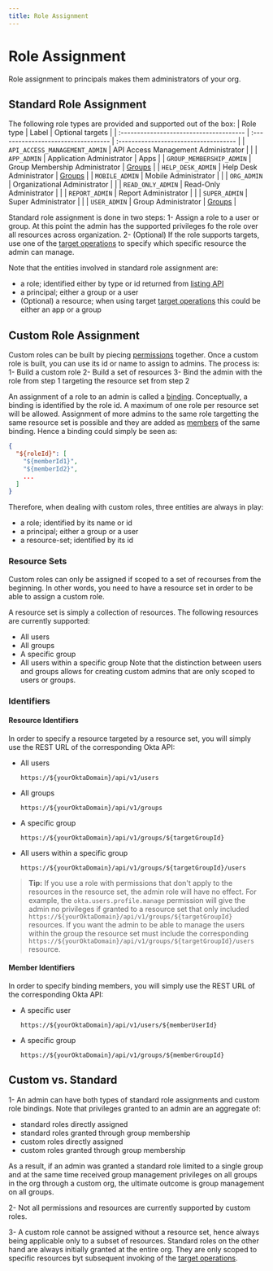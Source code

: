 ```yaml
---
title: Role Assignment
---
```

<ApiLifecycle access="beta" />

# Role Assignment
Role assignment to principals makes them administrators of your org.

## Standard Role Assignment
The following role types are provided and supported out of the box:
| Role type                               | Label                               | Optional targets                      |
| :-------------------------------------- | :---------------------------------- | :------------------------------------ |
| `API_ACCESS_MANAGEMENT_ADMIN`           | API Access Management Administrator |                                       |
| `APP_ADMIN`                             | Application Administrator           | Apps                                  |
| `GROUP_MEMBERSHIP_ADMIN`                | Group Membership Administrator      | [Groups](/docs/reference/api/groups/) |
| `HELP_DESK_ADMIN`                       | Help Desk Administrator             | [Groups](/docs/reference/api/groups/) |
| `MOBILE_ADMIN`                          | Mobile Administrator                |                                       |
| `ORG_ADMIN`                             | Organizational Administrator        |                                       |
| `READ_ONLY_ADMIN`                       | Read-Only Administrator             |                                       |
| `REPORT_ADMIN`                          | Report Administrator                |                                       |
| `SUPER_ADMIN`                           | Super Administrator                 |                                       |
| `USER_ADMIN`                            | Group Administrator                 | [Groups](/docs/reference/api/groups/) |

Standard role assignment is done in two steps:
1- Assign a role to a user or group. At this point the admin has the supported privileges fo the role over all resources across organization.
2- (Optional) If the role supports targets, use one of the [target operations](/docs/reference/api/roles/#role-target-operations) to specify which specific resource the admin can manage.

Note that the entities involved in standard role assignment are:
* a role; identified either by type or id returned from [listing API](/docs/reference/api/roles/#list-roles)
* a principal; either a group or a user
* (Optional) a resource; when using target [target operations](/docs/reference/api/roles/#role-target-operations) this could be either an app or a group

## Custom Role Assignment
Custom roles can be built by piecing [permissions](/docs/reference/api/roles/#permission-types) together. Once a custom role is built, you can use its id or name to assign to admins. The process is:
1- Build a custom role
2- Build a set of resources
3- Bind the admin with the role from step 1 targeting the resource set from step 2

An assignment of a role to an admin is called a [binding](/docs/reference/api/roles/#binding-object). Conceptually, a binding is identified by the role id. A maximum of one role per resource set will be allowed. Assignment of more admins to the same role targetting the same resource set is possible and they are added as [members]((/docs/reference/api/roles/#member-object)) of the same binding. Hence a binding could simply be seen as:
```json
{
  "${roleId}": [
    "${memberId1}",
    "${memberId2}",
    ...
  ]
}
```

Therefore, when dealing with custom roles, three entities are always in play:
* a role; identified by its name or id
* a principal; either a group or a user
* a resource-set; identified by its id

### Resource Sets
Custom roles can only be assigned if scoped to a set of recourses from the beginning. In other words, you need to have a resource set in order to be able to assign a custom role.

A resource set is simply a collection of resources. The following resources are currently supported:
* All users
* All groups
* A specific group
* All users within a specific group
Note that the distinction between users and groups allows for creating custom admins that are only scoped to users or groups.

### Identifiers
#### Resource Identifiers
In order to specify a resource targeted by a resource set, you will simply use the REST URL of the corresponding Okta API:
* All users
  ``` http
  https://${yourOktaDomain}/api/v1/users
  ```
* All groups
  ``` http
  https://${yourOktaDomain}/api/v1/groups
  ```
* A specific group
  ``` http
  https://${yourOktaDomain}/api/v1/groups/${targetGroupId}
  ```
* All users within a specific group
  ``` http
  https://${yourOktaDomain}/api/v1/groups/${targetGroupId}/users
  ```

> **Tip:** If you use a role with permissions that don't apply to the resources in the resource set, the admin role will have no effect. For example, the `okta.users.profile.manage` permission will give the admin no privileges if granted to a resource set that only included `https://${yourOktaDomain}/api/v1/groups/${targetGroupId}` resources. If you want the admin to be able to manage the users within the group the resource set must include the corresponding `https://${yourOktaDomain}/api/v1/groups/${targetGroupId}/users` resource.

#### Member Identifiers
In order to specify binding members, you will simply use the REST URL of the corresponding Okta API:
* A specific user
  ``` http
  https://${yourOktaDomain}/api/v1/users/${memberUserId}
  ```
* A specific group
  ``` http
  https://${yourOktaDomain}/api/v1/groups/${memberGroupId}
  ```

## Custom vs. Standard
1- An admin can have both types of standard role assignments and custom role bindings. Note that privileges granted to an admin are an aggregate of:
* standard roles directly assigned
* standard roles granted through group membership
* custom roles directly assigned
* custom roles granted through group membership

As a result, if an admin was granted a standard role limited to a single group and at the same time received group management privileges on all groups in the org through a custom org, the ultimate outcome is group management on all groups.

2- Not all permissions and resources are currently supported by custom roles.

3- A custom role cannot be assigned without a resource set, hence always being applicable only to a subset of resources. Standard roles on the other hand are always initially granted at the entire org. They are only scoped to specific resources byt subsequent invoking of the [target operations](/docs/reference/api/roles/#role-target-operations).
